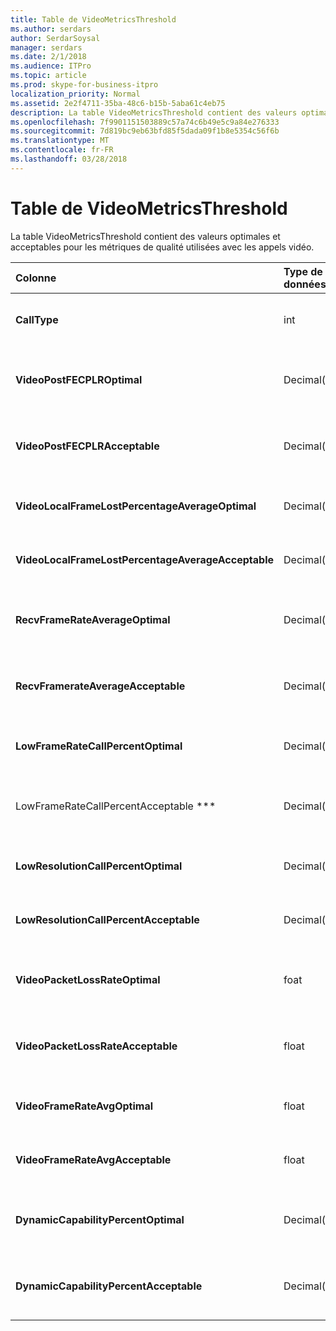 ```yaml
---
title: Table de VideoMetricsThreshold
ms.author: serdars
author: SerdarSoysal
manager: serdars
ms.date: 2/1/2018
ms.audience: ITPro
ms.topic: article
ms.prod: skype-for-business-itpro
localization_priority: Normal
ms.assetid: 2e2f4711-35ba-48c6-b15b-5aba61c4eb75
description: La table VideoMetricsThreshold contient des valeurs optimales et acceptables pour les métriques de qualité utilisées avec les appels vidéo.
ms.openlocfilehash: 7f9901151503889c57a74c6b49e5c9a84e276333
ms.sourcegitcommit: 7d819bc9eb63bfd85f5dada09f1b8e5354c56f6b
ms.translationtype: MT
ms.contentlocale: fr-FR
ms.lasthandoff: 03/28/2018
---
```

# <a name="videometricsthreshold-table"></a>Table de VideoMetricsThreshold
 
La table VideoMetricsThreshold contient des valeurs optimales et acceptables pour les métriques de qualité utilisées avec les appels vidéo.
  
|**Colonne**|**Type de données**|**Index de la clé**|**Détails**|
|:-----|:-----|:-----|:-----|
|**CallType** <br/> |int  <br/> |Principal  <br/> |Type d’appel qui a été placé.  <br/> |
|**VideoPostFECPLROptimal** <br/> |Decimal(5,2)  <br/> ||La valeur par défaut est de 0,05.  <br/> |
|**VideoPostFECPLRAcceptable** <br/> |Decimal(5,2)  <br/> ||La valeur par défaut est de 0,10.  <br/> |
|**VideoLocalFrameLostPercentageAverageOptimal** <br/> |Decimal(5,2)  <br/> ||La valeur par défaut est 5.0.  <br/> |
|**VideoLocalFrameLostPercentageAverageAcceptable** <br/> |Decimal(5,2)  <br/> ||La valeur par défaut est 10.0.  <br/> |
|**RecvFrameRateAverageOptimal** <br/> |Decimal(9,4)  <br/> ||La valeur par défaut est 12.0000.  <br/> |
|**RecvFramerateAverageAcceptable** <br/> |Decimal(9,4)  <br/> ||La valeur par défaut est 7.0000.  <br/> |
|**LowFrameRateCallPercentOptimal** <br/> |Decimal(5,2)  <br/> ||La valeur par défaut est 5.0.  <br/> |
|LowFrameRateCallPercentAcceptable *** <br/> |Decimal(5,2)  <br/> ||La valeur par défaut est 10,0 /  <br/> |
|**LowResolutionCallPercentOptimal** <br/> |Decimal(5,2)  <br/> ||La valeur par défaut est 5.0.  <br/> |
|**LowResolutionCallPercentAcceptable** <br/> |Decimal(5,2)  <br/> ||La valeur par défaut est 10.0.  <br/> |
|**VideoPacketLossRateOptimal** <br/> |foat  <br/> ||La valeur par défaut est de 0,05.  <br/> |
|**VideoPacketLossRateAcceptable** <br/> |float  <br/> ||La valeur par défaut est de 0,10.  <br/> |
|**VideoFrameRateAvgOptimal** <br/> |float  <br/> ||La valeur par défaut est 12.  <br/> |
|**VideoFrameRateAvgAcceptable** <br/> |float  <br/> ||La valeur par défaut est 7.  <br/> |
|**DynamicCapabilityPercentOptimal** <br/> |Decimal(5,2)  <br/> ||La valeur par défaut s’élève à 5,00.  <br/> |
|**DynamicCapabilityPercentAcceptable** <br/> |Decimal(5,2)  <br/> ||La valeur par défaut est de 10,00.  <br/> |
   

